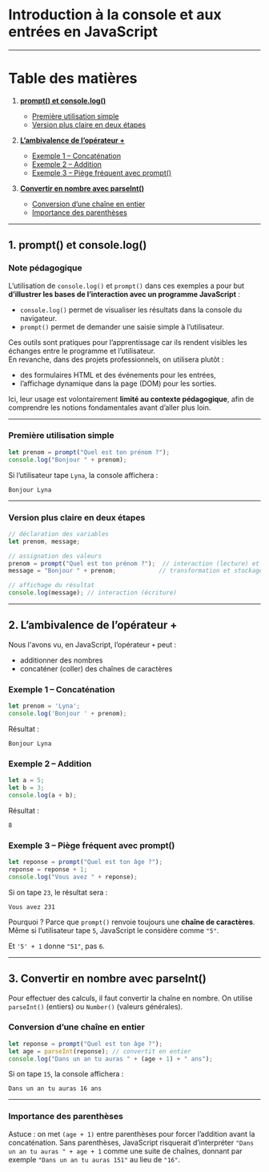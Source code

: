 # Introduction à la console et aux entrées en JavaScript

---

# Table des matières

1. [**prompt() et console.log()**](#1-prompt-et-consolelog)  
   - [Première utilisation simple](#1-prompt-et-consolelog)  
   - [Version plus claire en deux étapes](#1-prompt-et-consolelog)  

2. [**L’ambivalence de l’opérateur +**](#2-lambivalence-de-loperateur-)  
   - [Exemple 1 – Concaténation](#exemple-1-concatenation)  
   - [Exemple 2 – Addition](#exemple-2-addition)  
   - [Exemple 3 – Piège fréquent avec prompt()](#exemple-3-piege-frequent-avec-prompt)  

3. [**Convertir en nombre avec parseInt()**](#3-convertir-en-nombre-avec-parseint)  
   - [Conversion d’une chaîne en entier](#3-convertir-en-nombre-avec-parseint)  
   - [Importance des parenthèses](#3-convertir-en-nombre-avec-parseint)  

---

## 1. prompt() et console.log()

### Note pédagogique

L’utilisation de `console.log()` et `prompt()` dans ces exemples a pour but **d’illustrer les bases de l’interaction avec un programme JavaScript** :

* `console.log()` permet de visualiser les résultats dans la console du navigateur.
* `prompt()` permet de demander une saisie simple à l’utilisateur.

Ces outils sont pratiques pour l’apprentissage car ils rendent visibles les échanges entre le programme et l’utilisateur.  
En revanche, dans des projets professionnels, on utilisera plutôt :

* des formulaires HTML et des événements pour les entrées,
* l’affichage dynamique dans la page (DOM) pour les sorties.

Ici, leur usage est volontairement **limité au contexte pédagogique**, afin de comprendre les notions fondamentales avant d’aller plus loin.

---

### Première utilisation simple

```js
let prenom = prompt("Quel est ton prénom ?");
console.log("Bonjour " + prenom);
````

Si l’utilisateur tape `Lyna`, la console affichera :

```
Bonjour Lyna
```

---

### Version plus claire en deux étapes

```js
// déclaration des variables
let prenom, message;

// assignation des valeurs
prenom = prompt("Quel est ton prénom ?");  // interaction (lecture) et stockage
message = "Bonjour " + prenom;            // transformation et stockage

// affichage du résultat
console.log(message); // interaction (écriture)
```

---

## 2. L’ambivalence de l’opérateur +

Nous l'avons vu, en JavaScript, l’opérateur `+` peut :

* additionner des nombres
* concaténer (coller) des chaînes de caractères

### Exemple 1 – Concaténation

```js
let prenom = 'Lyna';
console.log('Bonjour ' + prenom);
```

Résultat :

```
Bonjour Lyna
```

### Exemple 2 – Addition

```js
let a = 5;
let b = 3;
console.log(a + b);
```

Résultat :

```
8
```

### Exemple 3 – Piège fréquent avec prompt()

```js
let reponse = prompt("Quel est ton âge ?");
reponse = reponse + 1;
console.log("Vous avez " + reponse);
```

Si on tape `23`, le résultat sera :

```
Vous avez 231
```

Pourquoi ? Parce que `prompt()` renvoie toujours une **chaîne de caractères**.
Même si l’utilisateur tape `5`, JavaScript le considère comme `"5"`.

Et `'5' + 1` donne `"51"`, pas `6`.

---

## 3. Convertir en nombre avec parseInt()

Pour effectuer des calculs, il faut convertir la chaîne en nombre.
On utilise `parseInt()` (entiers) ou `Number()` (valeurs générales).

### Conversion d’une chaîne en entier

```js
let reponse = prompt("Quel est ton âge ?");
let age = parseInt(reponse); // convertit en entier
console.log("Dans un an tu auras " + (age + 1) + " ans");
```

Si on tape `15`, la console affichera :

```
Dans un an tu auras 16 ans
```

---

### Importance des parenthèses

Astuce : on met `(age + 1)` entre parenthèses pour forcer l’addition avant la concaténation.
Sans parenthèses, JavaScript risquerait d’interpréter `"Dans un an tu auras " + age + 1` comme une suite de chaînes, donnant par exemple `"Dans un an tu auras 151"` au lieu de `"16"`.
